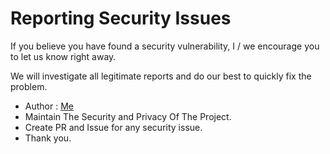# Reporting Security Issues
If you believe you have found a security vulnerability, I / we encourage you to let us know right away.

We will investigate all legitimate reports and do our best to quickly fix the problem.

- Author : [Me](https://github.com/offensive-vk/)
- Maintain The Security and Privacy Of The Project.
- Create PR and Issue for any security issue.
- Thank you.